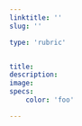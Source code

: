 ```yaml
---
linktitle: ''
slug: ''

type: 'rubric'


title:
description: 
image:
specs:
    color: 'foo'

---
```

